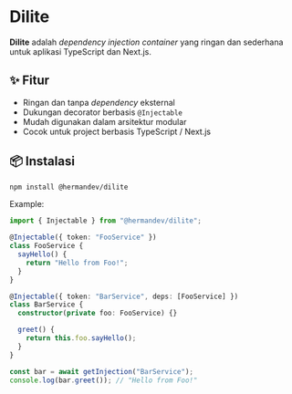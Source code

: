 # Dilite

**Dilite** adalah _dependency injection container_ yang ringan dan sederhana untuk aplikasi TypeScript dan Next.js.

## ✨ Fitur

- Ringan dan tanpa _dependency_ eksternal
- Dukungan decorator berbasis `@Injectable`
- Mudah digunakan dalam arsitektur modular
- Cocok untuk project berbasis TypeScript / Next.js

## 📦 Instalasi

```bash
npm install @hermandev/dilite
```

Example:

```typescript
import { Injectable } from "@hermandev/dilite";

@Injectable({ token: "FooService" })
class FooService {
  sayHello() {
    return "Hello from Foo!";
  }
}

@Injectable({ token: "BarService", deps: [FooService] })
class BarService {
  constructor(private foo: FooService) {}

  greet() {
    return this.foo.sayHello();
  }
}

const bar = await getInjection("BarService");
console.log(bar.greet()); // "Hello from Foo!"
```
